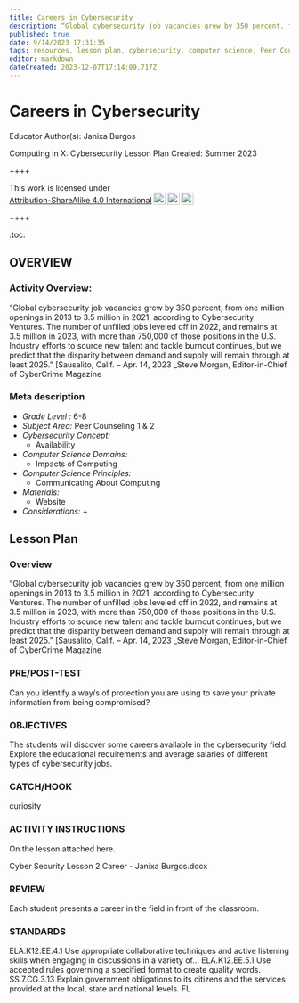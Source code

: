 ```yaml
---
title: Careers in Cybersecurity
description: “Global cybersecurity job vacancies grew by 350 percent, from one million openings in 2013 to 3.5 million in 2021, according to Cybersecurity Ventures. The number of unfilled jobs leveled off in 2022, and remains at 3.5 million in 2023, with more than 750,000 of those positions in the U.S. Industry efforts to source new talent and tackle burnout continues, but we predict that the disparity between demand and supply will remain through at least 2025.” [Sausalito, Calif. – Apr. 14, 2023 _Steve Morgan, Editor-in-Chief of CyberCrime Magazine
published: true
date: 9/14/2023 17:31:35
tags: resources, lesson plan, cybersecurity, computer science, Peer Counseling 1 & 2 
editor: markdown
dateCreated: 2023-12-07T17:14:09.717Z
---
```

# Careers in Cybersecurity


Educator Author(s): Janixa Burgos


Computing in X: Cybersecurity Lesson Plan 
Created: Summer 2023


++++
<p xmlns:cc="http://creativecommons.org/ns#" >This work is licensed under <a href="http://creativecommons.org/licenses/by-sa/4.0/?ref=chooser-v1" target="_blank" rel="license noopener noreferrer" style="display:inline-block;">Attribution-ShareAlike 4.0 International<img style="height:22px!important;margin-left:3px;vertical-align:text-bottom;" src="https://mirrors.creativecommons.org/presskit/icons/cc.svg?ref=chooser-v1"><img style="height:22px!important;margin-left:3px;vertical-align:text-bottom;" src="https://mirrors.creativecommons.org/presskit/icons/by.svg?ref=chooser-v1"><img style="height:22px!important;margin-left:3px;vertical-align:text-bottom;" src="https://mirrors.creativecommons.org/presskit/icons/sa.svg?ref=chooser-v1"></a></p>
++++


:toc:



## OVERVIEW


### Activity Overview:  
“Global cybersecurity job vacancies grew by 350 percent, from one million openings in 2013 to 3.5 million in 2021, according to Cybersecurity Ventures. The number of unfilled jobs leveled off in 2022, and remains at 3.5 million in 2023, with more than 750,000 of those positions in the U.S. Industry efforts to source new talent and tackle burnout continues, but we predict that the disparity between demand and supply will remain through at least 2025.” [Sausalito, Calif. – Apr. 14, 2023 _Steve Morgan, Editor-in-Chief of CyberCrime Magazine


### Meta description
+ *Grade Level :* 6-8 
+ *Subject Area:* Peer Counseling 1 & 2 
+ *Cybersecurity Concept:* 
   + Availability
+ *Computer Science Domains:*
   + Impacts of Computing
+ *Computer Science Principles:*
   + Communicating About Computing
+ *Materials:* 
   + Website
+ *Considerations:*
   + 


## Lesson Plan
### Overview
“Global cybersecurity job vacancies grew by 350 percent, from one million openings in 2013 to 3.5 million in 2021, according to Cybersecurity Ventures. The number of unfilled jobs leveled off in 2022, and remains at 3.5 million in 2023, with more than 750,000 of those positions in the U.S. Industry efforts to source new talent and tackle burnout continues, but we predict that the disparity between demand and supply will remain through at least 2025.” [Sausalito, Calif. – Apr. 14, 2023 _Steve Morgan, Editor-in-Chief of CyberCrime Magazine


### PRE/POST-TEST
Can you identify a way/s of protection you are using to save your private information from being compromised?


### OBJECTIVES
The students will discover some careers available in the cybersecurity field. Explore the educational requirements and average salaries of different types of cybersecurity jobs.


### CATCH/HOOK
curiosity


### ACTIVITY INSTRUCTIONS
On the lesson attached here.


Cyber Security Lesson 2 Career - Janixa Burgos.docx


### REVIEW
Each student presents a career in the field in front of the classroom.


### STANDARDS        
ELA.K12.EE.4.1 Use appropriate collaborative techniques and active listening skills when engaging in discussions in a variety of…
ELA.K12.EE.5.1 Use accepted rules governing a specified format to create quality words.
SS.7.CG.3.13 Explain government obligations to its citizens and the services provided at the local, state and national levels.
FL